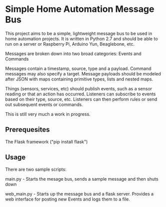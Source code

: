 Simple Home Automation Message Bus
==================================

This project aims to be a simple, lightweight message bus to be used
in home automation projects. It is written in Python 2.7 and should
be able to run on a server or Raspberry Pi, Arduino Yun, Beaglebone, etc.

Messages are broken down into two broad categories: Events and Commands

Messages contain a timestamp, source, type and a payload. Command messages may
also specify a target. Message payloads should be modeled after JSON with
maps containing primitive types, lists and nested maps.

Things (sensors, services, etc) should publish events, such as a sensor reading
or that an action has occurred. Listeners can subscribe to events based on their
type, source, etc. Listeners can then perform rules or send out subsequent
events or commands.

This is still very much a work in progress.

Prerequesites
-----------

The Flask framework ("pip install flask")

Usage
-----

There are two sample scripts:

main.py - Starts the mesage bus, sends a sample message and then shuts down

web_main.py - Starts up the message bus and a flask server. Provides a web
interface for posting new Events and logs them to a file.